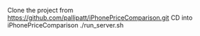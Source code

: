 Clone the project from https://github.com/pallipatt/iPhonePriceComparison.git 
CD into iPhonePriceComparison
./run_server.sh 
